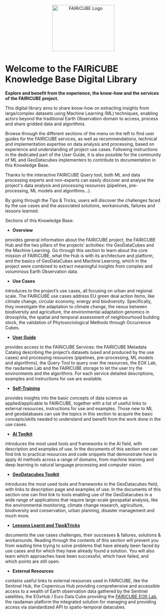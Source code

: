 
<p align="center">
    <img src="./images/fairicube_logo_200x149.jpg" alt="FAIRiCUBE Logo" style="height:149px; width:200px;"/>
</p>

# Welcome to the FAIRiCUBE Knowledge Base Digital Library
**Explore and benefit from the experience, the know-how and the services of the FAIRICUBE project.**

This digital library aims to share know-how on extracting insights from large/complex datasets using Machine Learning (ML) techniques, enabling actors beyond the traditional Earth Observation domain to access, process and share gridded data and algorithms.

Browse through the different sections of the menu on the left to find user guides for the FAIRICUBE services, as well as recommendations, technical and implementation expertise on data analysis and processing, based on experience and understanding of project use cases. Following instructions in the dedicated part of the User Guide, it is also possible for the community of ML and GeoDatacubes implementers to contribute to documentation in this Knowledge Base.

Thanks to the interactive FAIRICUBE Query tool, both ML and data processing experts and non-experts can easily discover and analyse the project's data analysis and processing resources (pipelines, pre-processing, ML models and algorithms...). 

By going through the Tips & Tricks, users will discover the challenges faced by the use cases and the associated solutions, workarounds, failures and lessons learned.


Sections of this Knowledge Base:

- **Overview** 

provides general information about the FAIRiCUBE project, the FAIRiCUBE Hub and the two pillars of the projects’ activities: the GeoDataCubes and the Machine Learning.  Go through this section to learn about the core mission of FAIRiCUBE, what the Hub is with its architecture and platform, and the basics of GeoDataCubes and Machine Learning, which in the project were combined to extract meaningful insights from complex and voluminous Earth Observation data. 

- **Use Cases**

introduces to the project’s use cases, all focusing on urban and regional scale. The FAIRiCUBE use cases address EU green deal action items, like climate change, circular economy, energy and biodiversity. Specifically, they investigate the adaptation to climate change, the nexus between biodiversity and agriculture, the environmental adaptation genomics in drosophila, the spatial and temporal assessment of neighbourhood building stock, the validation of Phytosociological Methods through Occurrence Cubes.

- **[User Guide](user_guide/ug_introduction.md)**

provides access to the FAIRiCUBE Services: the FAIRICUBE Metadata Catalog describing the project’s datasets (used and produced by the use cases) and processing resources (pipelines, pre-processing, ML models and algorithms),  the Query Tool to query over the resources, the EOX Lab, the rasdaman Lab and the FAIRICUBE storage to let the user try the environments and the algorithms. For each service detailed descriptions, examples and instructions for use are available. 

- **[Self-Training](self_training/st_introduction.md)**

provides insights into the basic concepts of data science as applied/applicable to FAIRiCUBE, together with a list of useful links to external resources, instructions for use and examples. Those new to ML and geodatabases can use the topics in this section to acquire the basic concepts/skills needed to understand and benefit from the work done in the use cases.

- **[AI Toolkit](ai_toolkit/ai_introduction.md)**

introduces the most used tools and frameworks in the AI field, with description and examples of use. In the documents of this section one can find link to practical resources and code snippets that demonstrate how to apply AI methods across a range of domains, from machine learning and deep learning to natural language processing and computer vision. 

- **[GeoDatacubes Toolkit](gdc_toolkit/gdc_introduction.md)**

introduces the most used tools and frameworks in the GeoDatacubes field, with links to description page and examples of use. In the documents of this section one can find link to tools enabling use of the GeoDatacubes in a wide range of applications that require large-scale geospatial analysis, like the environmental monitoring, climate change research, agriculture, biodiversity and conservation, urban planning, disaster management and much more.

- **[Lessons Learnt and Tips&Tricks](lessons_learnt_tips_tricks/ll_introduction.md)**

documents the use cases challenges, their successes & failures, solutions & workarounds. Reading through the contents of this section will prevent you from wasting time trying to solve problems that have already been faced by use cases and for which they have already found a solution. You will also learn which approaches have been successful, which have failed, and which points are still open.

- **External Resources**

contains useful links to external resources used in FAIRiCUBE, like the Sentinel Hub, the Copernicus Hub  providing comprehensive and accessible access to a wealth of Earth observation data gathered by the Sentinel satellites, the EOxHub / Euro Data Cube providing the [FAIRiCUBE EOX Lab](./user_guide/eox_lab.md), the rasdaman platform the integrated solution for managing and providing access via standardized API to spatio-temporal datacubes.

